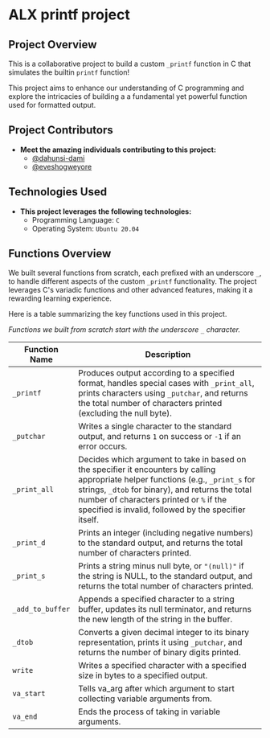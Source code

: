 # ALX printf project

## Project Overview

This is a collaborative project to build a custom `_printf` function in C that simulates the builtin `printf` function!

This project aims to enhance our understanding of C programming and explore the intricacies of building a a fundamental yet powerful function used for formatted output.

## Project Contributors

- **Meet the amazing individuals contributing to this project:**
  - [@dahunsi-dami](https://github.com/dahunsi-dami)
  - [@eveshogweyore](https://github.com/eveshogweyore)

## Technologies Used

- **This project leverages the following technologies:**
  - Programming Language: `C`
  - Operating System: `Ubuntu 20.04`

## Functions Overview

We built several functions from scratch, each prefixed with an underscore `_`, to handle different aspects of the custom `_printf` functionality. The project leverages C's variadic functions and other advanced features, making it a rewarding learning experience.

Here is a table summarizing the key functions used in this project.

*Functions we built from scratch start with the underscore `_` character.*

| Function Name 		| Description 													|
| ----------------------|---------------------------------------------------------------|
| `_printf`			| Produces output according to a specified format, handles special cases with `_print_all`, prints characters using `_putchar`, and returns the total number of characters printed (excluding the null byte).			|
| `_putchar`			| Writes a single character to the standard output, and returns `1` on success or `-1` if an error occurs.   |
| `_print_all`   | Decides which argument to take in based on the specifier it encounters by calling appropriate helper functions (e.g., `_print_s` for strings, `_dtob` for binary), and returns the total number of characters printed or `%` if the specified is invalid, followed by the specifier itself.   |
| `_print_d`   | Prints an integer (including negative numbers) to the standard output, and returns the total number of characters printed.   |
| `_print_s`   | Prints a string minus null byte, or `"(null)"` if the string is NULL, to the standard output, and returns the total number of characters printed.   |
| `_add_to_buffer`   | Appends a specified character to a string buffer, updates its null terminator, and returns the new length of the string in the buffer.   |
| `_dtob`   | Converts a given decimal integer to its binary representation, prints it using `_putchar`, and returns the number of binary digits printed.   |
| `write`   | Writes a specified character with a specified size in bytes to a specified output.   |
| `va_start`   | Tells va_arg after which argument to start collecting variable arguments from.   |
| `va_end`   | Ends the process of taking in variable arguments.   |
